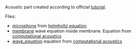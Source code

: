 Acoustic part created according to official [tutorial](https://jsdokken.com/dolfinx-tutorial/fem.html).

Files:

- [microphone](./microphone_pressure.py) from [helmholtz equation](https://jsdokken.com/dolfinx-tutorial/chapter2/helmholtz_code.html)
- [membrane](./the_membrane.py) wave equation inside membrane. Equation from [computational acoustics](https://github.com/spatialaudio/computational_acoustics)
- [wave_equation](./wave_equation_2d.py) equation from [computational acoustics](https://github.com/spatialaudio/computational_acoustics)
